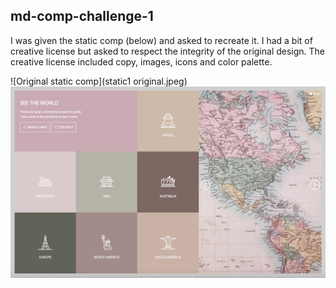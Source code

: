 ## md-comp-challenge-1

I was given the static comp (below) and asked to recreate it. I had a bit of creative license but asked to respect the integrity of the original design. The creative license included copy, images, icons and color palette. 

![Original static comp](static1 original.jpeg)
![Recreated comp](mmd-static-comp-1.jpeg)
